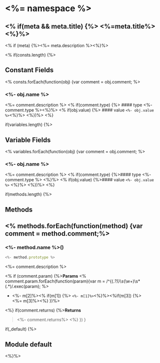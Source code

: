 <!-- @rev <%- checksum %> <%- tpl_checksum %> -->
# <%= namespace %>
<% if(meta && meta.title) {%>
<%=meta.title%>
<%}%>
----

<% if (meta) {%><%= meta.description %><%}%>

<% if(consts.length) {%>
## Constant Fields
<% consts.forEach(function(obj) {var comment = obj.comment; %>
### <%- obj.name %>
<%= comment.description %>
<% if(comment.type) {%>  #### type
<%- comment.type %><%}%>
<% if(obj.value) {%>  #### value
`<%- obj.value %>`<%}%>
<%})%>
<%}

if(variables.length) {%>
## Variable Fields
<% variables.forEach(function(obj) {var comment = obj.comment; %>
### <%- obj.name %>
<%= comment.description %>
<% if(comment.type) {%>#### type
<%- comment.type %>
<%}%>
<% if(obj.value) {%>#### value
`<%- obj.value %>`
<%}%>
<%})%>
<%}

if(methods.length) {%>
## Methods
<% methods.forEach(function(method) {var comment = method.comment;%>
------------------------------------------------------------------------
### <%- method.name %>()

```js
<%- method.prototype %>
```

<%= comment.description %>

<% if (comment.param) {%>**Params**
<% comment.param.forEach(function(param){var m = /^\{(.*?)\}\s*(\w+)\s*(.*)/.exec(param); %>
  - <%- m[2]%><% if(m[1]) {%> `<%- m[1]%>`<%}%><%if(m[3]) {%>
    <br><%= m[3]%><%}
})%>

<%}
if(comment.returns) {%>**Returns**

> <%- comment.returns%>
<%}
})
}

if(_default) {%>
## Module default
<%}%>